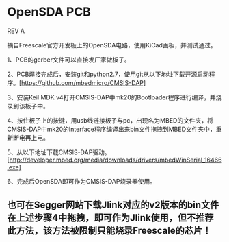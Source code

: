 # OpenSDA PCB

REV A

摘自Freescale官方开发板上的OpenSDA电路，使用KiCad画板，并测试通过。

1、PCB的gerber文件可以直接发厂家做板子。

2、PCB焊接完成后，安装git和python2.7，使用git从以下地址下载开源启动程序。[https://github.com/mbedmicro/CMSIS-DAP]

3、安装Keil MDK v4打开CMSIS-DAP中mk20的Bootloader程序进行编译，并烧录到该板子中。

4、按住板子上的按键，用usb线链接板子与pc，出现名为MBED的文件夹，将CMSIS-DAP中mk20的Interface程序编译出来bin文件拖拽到MBED文件夹中，重新断电再上电。

5、从以下地址下载CMSIS-DAP驱动。[http://developer.mbed.org/media/downloads/drivers/mbedWinSerial_16466.exe]

6、完成后OpenSDA即可作为CMSIS-DAP烧录器使用。

## 也可在Segger网站下载Jlink对应的v2版本的bin文件在上述步骤4中拖拽，即可作为Jlink使用，但不推荐此方法，该方法被限制只能烧录Freescale的芯片！
